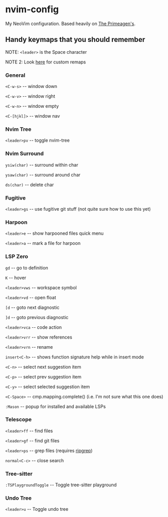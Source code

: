 # nvim-config
My NeoVim configuration. Based heavily on [The Primeagen's](https://github.com/ThePrimeagen/init.lua/tree/master).

## Handy keymaps that you should remember
NOTE: `<leader>` is the Space character

NOTE 2: Look [here](https://github.com/joegar000/nvim-config/blob/main/lua/myconfig/remap.lua) for custom remaps

### General
`<C-w-s>` -- window down

`<C-w-v>` -- window right

`<C-w-n>` -- window empty

`<C-[hjkl]>` -- window nav


### Nvim Tree
`<leader>pv` -- toggle nvim-tree

### Nvim Surround
`ysiw(char)` -- surround within char

`ysaw(char)` -- surround around char

`ds(char)` -- delete char


### Fugitive
`<leader>gs` -- use fugitive git stuff (not quite sure how to use this yet)

### Harpoon
`<leader>e` -- show harpooned files quick menu

`<leader>a` -- mark a file for harpoon


### LSP Zero
`gd` -- go to definition

`K` -- hover

`<leader>vws` -- workspace symbol

`<leader>vd` -- open float

`[d` -- goto next diagnostic

`]d` -- goto previous diagnostic

`<leader>vca` -- code action

`<leader>vrr` -- show references

`<leader>vrn` -- rename

`insert<C-h>` -- shows function signature help while in insert mode

`<C-n>` -- select next suggestion item

`<C-p>` -- select prev suggestion item

`<C-y>` -- select selected suggestion item

`<C-Space>` -- cmp.mapping.complete() (i.e. I'm not sure what this one does)

`:Mason` -- popup for installed and available LSPs


### Telescope
`<leader>ff` -- find files

`<leader>gf` -- find git files

`<leader>ps` -- grep files (requires [ripgrep](https://github.com/BurntSushi/ripgrep))

`normal<C-c>` -- close search


### Tree-sitter
`:TSPlaygroundToggle` -- Toggle tree-sitter playground


### Undo Tree
`<leader>u` -- Toggle undo tree

